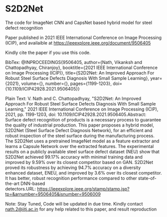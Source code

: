 # S2D2Net
The code for ImageNet CNN and CapsNet based hybrid model for steel defect recognition

Paper published in 2021 IEEE International Conference on Image Processing (ICIP), and availaible at https://ieeexplore.ieee.org/document/9506405

Kindly cite the paper if you use this code.

BibTex: 
@INPROCEEDINGS{9506405,  author={Nath, Vikanksh and Chattopadhyay, Chiranjoy},  booktitle={2021 IEEE International Conference on Image Processing (ICIP)},   title={S2D2Net: An Improved Approach For Robust Steel Surface Defects Diagnosis With Small Sample Learning},   year={2021},  volume={},  number={},  pages={1199-1203},  doi={10.1109/ICIP42928.2021.9506405}}

Plain Text:
V. Nath and C. Chattopadhyay, "S2D2Net: An Improved Approach For Robust Steel Surface Defects Diagnosis With Small Sample Learning," 2021 IEEE International Conference on Image Processing (ICIP), 2021, pp. 1199-1203, doi: 10.1109/ICIP42928.2021.9506405.Abstract: Surface defect recognition of products is a necessary process to guarantee the quality of industrial production. This paper proposes a hybrid model, S2D2Net (Steel Surface Defect Diagnosis Network), for an efficient and robust inspection of the steel surface during the manufacturing process. The S2D2Net uses a pretrained ImageNet model as a feature extractor and learns a Capsule Network over the extracted features. The experimental results on a publicly available steel surface defect dataset (NEU) show that S2D2Net achieved 99.17% accuracy with minimal training data and improved by 9.59% over its closest competitor based on GAN. S2D2Net proved its robustness by achieving 94.7% accuracy on a diversity enhanced dataset, ENEU, and improved by 3.6% over its closest competitor. It has better, robust recognition performance compared to other state-of-the-art DNN-based detectors.URL: https://ieeexplore.ieee.org/stamp/stamp.jsp?tp=&arnumber=9506405&isnumber=9506009

Note: Stay Tuned, Code will be updated in due time. Kindly contact nath.2@iitj.ac.in for any help related to this paper, and result reproduction
